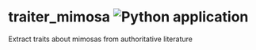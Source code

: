 # traiter_mimosa ![Python application](https://github.com/rafelafrance/traiter_mimosa/workflows/CI/badge.svg)
Extract traits about mimosas from authoritative literature
